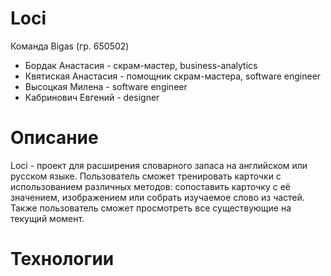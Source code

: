 # Loci
Команда Bigas (гр. 650502)
* Бордак Анастасия - скрам-мастер, business-analytics
* Квятиская Анастасия - помощник скрам-мастера, software engineer 
* Высоцкая Милена - software engineer
* Кабринович Евгений - designer
# Описание
Loci - проект для расширения словарного запаса на английском или русском языке. Пользователь сможет тренировать карточки с использованием различных методов: сопоставить карточку с её значением, изображением или собрать изучаемое слово из частей. Также пользователь сможет просмотреть все существующие на текущий момент.
# Технологии
